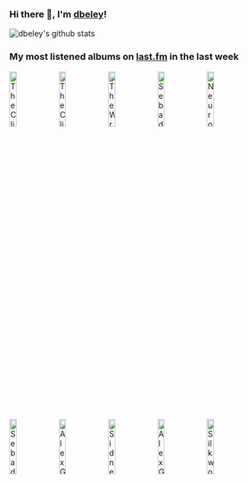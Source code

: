 ### Hi there 👋, I'm [dbeley](https://dbeley.ovh/en)!

![dbeley's github stats](https://github-readme-stats.vercel.app/api?username=dbeley)

### My most listened albums on [last.fm](https://www.last.fm/user/d_beley) in the last week

[<img src='https://lastfm.freetls.fastly.net/i/u/300x300/5e590dccd7b6451ac5f8bb299c8bb549.png' width='16%' height='16%' alt='The Clientele - Strange Geometry'>](https://www.last.fm/music/the%2bclientele/strange%2bgeometry)&nbsp;
[<img src='https://lastfm.freetls.fastly.net/i/u/300x300/905593398b064299a5b9fd4c9de66d7c.jpg' width='16%' height='16%' alt='The Clientele - Suburban Light'>](https://www.last.fm/music/the%2bclientele/suburban%2blight)&nbsp;
[<img src='https://lastfm.freetls.fastly.net/i/u/300x300/25ce786fd39a4b1083dc1f60de4ee45a.jpg' width='16%' height='16%' alt='The Wrens - Secaucus'>](https://www.last.fm/music/the%2bwrens/secaucus)&nbsp;
[<img src='https://lastfm.freetls.fastly.net/i/u/300x300/db26ba8d333c4996aaf84eb329899fea.png' width='16%' height='16%' alt='Sebadoh - Harmacy'>](https://www.last.fm/music/sebadoh/harmacy)&nbsp;
[<img src='https://lastfm.freetls.fastly.net/i/u/300x300/bb2bc610699d345485949c1630c031cb.jpg' width='16%' height='16%' alt='Neurosis - Souls at Zero'>](https://www.last.fm/music/neurosis/souls%2bat%2bzero)&nbsp;
<br>
[<img src='https://lastfm.freetls.fastly.net/i/u/300x300/10f3666a8b654325831c3594ddd82e38.png' width='16%' height='16%' alt='Sebadoh - Bakesale'>](https://www.last.fm/music/sebadoh/bakesale)&nbsp;
[<img src='https://lastfm.freetls.fastly.net/i/u/300x300/03337c9410154aa74af1e6b23bafa085.jpg' width='16%' height='16%' alt='Alex G - RACE'>](https://www.last.fm/music/alex%2bg/race)&nbsp;
[<img src='https://lastfm.freetls.fastly.net/i/u/300x300/397eeecef4b74c1b026b20e013e98451.png' width='16%' height='16%' alt='Sidney Gish - No Dogs Allowed'>](https://www.last.fm/music/sidney%2bgish/no%2bdogs%2ballowed)&nbsp;
[<img src='https://lastfm.freetls.fastly.net/i/u/300x300/0b8520054cfd8af493b44a8bed0a2361.jpg' width='16%' height='16%' alt='Alex G - TRICK'>](https://www.last.fm/music/alex%2bg/trick)&nbsp;
[<img src='https://lastfm.freetls.fastly.net/i/u/300x300/b8b77c353570a816e46e71b759e5f055.jpg' width='16%' height='16%' alt='Silkworm - Libertine'>](https://www.last.fm/music/silkworm/libertine)&nbsp;
<br>
